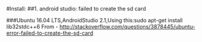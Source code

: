 #Install:
##1. android studio: failed to create the sd card

###Ubuntu 16.04 LTS,AndroidStudio 2.1,Using this:sudo apt-get install lib32stdc++6 From - http://stackoverflow.com/questions/3878445/ubuntu-error-failed-to-create-the-sd-card 
